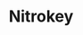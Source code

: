 ---
codehost: https://github.com/https://github.com/nitrokey
facebook: https://facebook.com/nitrokey
linkedin: https://linkedin.com/company/nitrokey
logohandle: nitrokey
sort: nitrokey
title: Nitrokey
twitter: https://x.com/nitrokey
website: https://www.nitrokey.com/
youtube: https://youtube.com/nitrokey
---